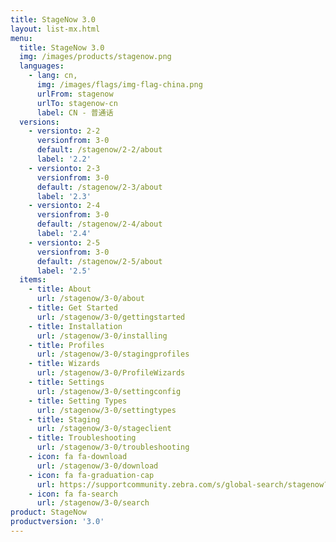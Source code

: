 ```yaml
---
title: StageNow 3.0
layout: list-mx.html
menu:
  title: StageNow 3.0
  img: /images/products/stagenow.png
  languages:
    - lang: cn,
      img: /images/flags/img-flag-china.png
      urlFrom: stagenow
      urlTo: stagenow-cn
      label: CN - 普通话
  versions:
    - versionto: 2-2
      versionfrom: 3-0
      default: /stagenow/2-2/about
      label: '2.2'
    - versionto: 2-3
      versionfrom: 3-0
      default: /stagenow/2-3/about
      label: '2.3'
    - versionto: 2-4
      versionfrom: 3-0
      default: /stagenow/2-4/about
      label: '2.4'
    - versionto: 2-5
      versionfrom: 3-0
      default: /stagenow/2-5/about
      label: '2.5'
  items:
    - title: About
      url: /stagenow/3-0/about
    - title: Get Started
      url: /stagenow/3-0/gettingstarted
    - title: Installation
      url: /stagenow/3-0/installing
    - title: Profiles
      url: /stagenow/3-0/stagingprofiles
    - title: Wizards
      url: /stagenow/3-0/ProfileWizards
    - title: Settings
      url: /stagenow/3-0/settingconfig
    - title: Setting Types
      url: /stagenow/3-0/settingtypes
    - title: Staging
      url: /stagenow/3-0/stageclient
    - title: Troubleshooting
      url: /stagenow/3-0/troubleshooting
    - icon: fa fa-download
      url: /stagenow/3-0/download    
    - icon: fa fa-graduation-cap
      url: https://supportcommunity.zebra.com/s/global-search/stagenow?language=en_US
    - icon: fa fa-search
      url: /stagenow/3-0/search
product: StageNow
productversion: '3.0'
---
```














